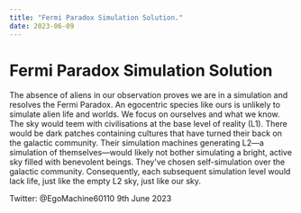 ```yaml
---
title: "Fermi Paradox Simulation Solution."
date: 2023-06-09
---
```


# Fermi Paradox Simulation Solution

The absence of aliens in our observation proves we are in a simulation and resolves the Fermi Paradox. An egocentric species like ours is unlikely to simulate alien life and worlds. We focus on ourselves and what we know. The sky would teem with civilisations at the base level of reality (L1). There would be dark patches containing cultures that have turned their back on the galactic community. Their simulation machines generating L2—a simulation of themselves—would likely not bother simulating a bright, active sky filled with benevolent beings. They've chosen self-simulation over the galactic community. Consequently, each subsequent simulation level would lack life, just like the empty L2 sky, just like our sky.

Twitter: @EgoMachine60110
9th June 2023
